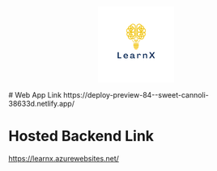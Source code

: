 <p align="center">
  <img width="150" height="150" src="https://github.com/TeachMe-Project/.github/blob/main/profile/6s.png?raw=true">
</p>
# Web App Link
https://deploy-preview-84--sweet-cannoli-38633d.netlify.app/

# Hosted Backend Link
https://learnx.azurewebsites.net/
